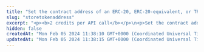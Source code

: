 ```yaml
---
title: "Set the contract address of an ERC-20, ERC-20-equivalent, or TRC-10 token"
slug: "storetokenaddress"
excerpt: "<p><b>2 credits per API call</b></p>\n<p>Set the contract address of an ERC-20, ERC-20-equivalent (for example, BEP-20, HRM-20, and so on), or TRC-10 token to be able to communicate with the smart contract.</p>\n<p>After creating and deploying the token to the blockchain, the smart contract address is generated and must be set within Tatum. If the address is not set, the Tatum platform will not be able to detect incoming deposits of the tokens and transfer the tokens from virtual accounts to blockchain addresses.</p>\n<p><b>NOTE:</b></p>\n<ul>\n<li>For <b>Algorand</b>, the contract address is the asset ID (<code>assetId</code>), for example, <code>55351976</code>.</li>\n<li>For <b>TRON</b>, the contract address is the token ID (<code>tokenId</code>), for example, <code>1234567</code>.</li>\n</ul>"
hidden: false
createdAt: "Mon Feb 05 2024 11:38:10 GMT+0000 (Coordinated Universal Time)"
updatedAt: "Mon Feb 05 2024 11:38:15 GMT+0000 (Coordinated Universal Time)"
---
```

